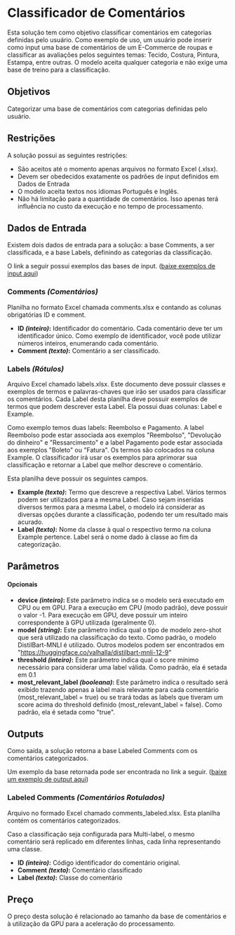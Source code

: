 # Classificador de Comentários
Esta solução tem como objetivo classificar comentários em categorias definidas pelo usuário. Como exemplo de uso, um usuário pode inserir como input uma base de comentários de um E-Commerce de roupas e classificar as avaliações pelos seguintes temas: Tecido, Costura, Pintura, Estampa, entre outras. O modelo aceita qualquer categoria e não exige uma base de treino para a classificação.

## Objetivos
Categorizar uma base de comentários com categorias definidas pelo usuário.

## Restrições
A solução possui as seguintes restrições:
- São aceitos até o momento apenas arquivos no formato Excel (.xlsx).
- Devem ser obedecidos exatamente os padrões de input definidos em Dados de Entrada
- O modelo aceita textos nos idiomas Português e Inglês.
- Não há limitação para a quantidade de comentários. Isso apenas terá influência no custo da execução e no tempo de processamento.

## Dados de Entrada
Existem dois dados de entrada para a solução: a base Comments, a ser classificada, e a base Labels, definindo as categorias da classificação.

O link a seguir possui exemplos das bases de input.
(<a href="doc/data_input.zip" download="data_input.zip">baixe exemplos de input aqui</a>)

### Comments *(Comentários)*
Planilha no formato Excel chamada comments.xlsx e contando as colunas obrigatórias ID e comment.

-	**ID *(inteiro)*:** Identificador do comentário. Cada comentário deve ter um identificador único. Como exemplo de identificador, você pode utilizar números inteiros, enumerando cada comentário.
-	**Comment *(texto)*:** Comentário a ser classificado.

### Labels *(Rótulos)*
Arquivo Excel chamado labels.xlsx. Este documento deve possuir classes e exemplos de termos e palavras-chaves que irão ser usados para classificar os comentários. Cada Label desta planilha deve possuir exemplos de termos que podem descrever esta Label. Ela possui duas colunas: Label e Example.

Como exemplo temos duas labels: Reembolso e Pagamento. A label Reembolso pode estar associada aos exemplos "Reembolso", "Devolução do dinheiro" e "Ressarcimento" e a label Pagamento pode estar associada aos exemplos "Boleto" ou "Fatura". Os termos são colocados na coluna Example. O classificador irá usar os exemplos para aprimorar sua classificação e retornar a Label que melhor descreve o comentário.

Esta planilha deve possuir os seguintes campos.
-	**Example *(texto)*:** Termo que descreve a respectiva Label. Vários termos podem ser utilizados para a mesma Label. Caso sejam inseridas diversos termos para a mesma Label, o modelo irá considerar as diversas opções durante a classificação, podendo ter um resultado mais acurado.
-	**Label *(texto)*:** Nome da classe à qual o respectivo termo na coluna Example pertence. Label será o nome dado à classe ao fim da categorização.

## Parâmetros

#### Opcionais
-	**device *(inteiro)*:** Este parâmetro indica se o modelo será executado em CPU ou em GPU. Para a execução em CPU (modo padrão), deve possuir o valor -1. Para execução em GPU, deve possuir um inteiro correspondente à GPU utilizada (geralmente 0).
-	**model *(string)*:** Este parâmetro indica qual o tipo de modelo zero-shot que será utilizado na classificação do texto. Como padrão, o modelo DistilBart-MNLI é utilizado. Outros modelos podem ser encontrados em "https://huggingface.co/valhalla/distilbart-mnli-12-9"
-	**threshold *(inteiro)*:** Este parâmetro indica qual o score mínimo necessário para considerar uma label válida. Como padrão, ela é setada em 0.1
-	**most_relevant_label *(booleana)*:** Este parâmetro indica o resultado será exibido trazendo apenas a label mais relevante para cada comentário (most_relevant_label = true) ou se trará todas as labels que tiveram um score acima do threshold definido (most_relevant_label = false). Como padrão, ela é setada como "true".


## Outputs
Como saída, a solução retorna a base Labeled Comments com os comentários categorizados. 

Um exemplo da base retornada pode ser encontrada no link a seguir.
(<a href="doc/comments_labeled.xlsx" download="comments_labeled.xlsx">baixe um exemplo de output aqui</a>)

### Labeled Comments *(Comentários Rotulados)*
Arquivo no formado Excel chamado comments_labeled.xlsx. Esta planilha contém os comentários categorizados.

Caso a classificação seja configurada para Multi-label, o mesmo comentário será replicado em diferentes linhas, cada linha representando uma classe.

-	**ID *(inteiro)*:** Código identificador do comentário original.
-	**Comment *(texto)*:** Comentário classificado
-   **Label *(texto)*:** Classe do comentário 

## Preço
O preço desta solução é relacionado ao tamanho da base de comentários e à utilização da GPU para a aceleração do processamento.
